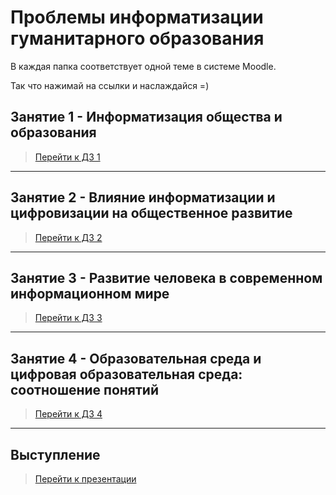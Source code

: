 # Проблемы информатизации гуманитарного образования

В каждая папка соответствует одной теме в системе Moodle.


Так что нажимай на ссылки и наслаждайся =)


## Занятие 1 - Информатизация общества и образования

>[Перейти к ДЗ 1](https://github.com/TradesMark/Problems_of_Informatization_education/tree/main/%D0%97%D0%B0%D0%BD%D1%8F%D1%82%D0%B8%D0%B5_1)


***


## Занятие 2 - Влияние информатизации и цифровизации на общественное развитие

>[Перейти к ДЗ 2](https://github.com/TradesMark/Problems_of_Informatization_education/tree/main/%D0%97%D0%B0%D0%BD%D1%8F%D1%82%D0%B8%D0%B5_2)


***


## Занятие 3 - Развитие человека в современном информационном мире

>[Перейти к ДЗ 3](https://github.com/TradesMark/Problems_of_Informatization_education/tree/main/%D0%97%D0%B0%D0%BD%D1%8F%D1%82%D0%B8%D0%B5_3)


***


## Занятие 4 - Образовательная среда и цифровая образовательная среда: соотношение понятий

>[Перейти к ДЗ 4](https://github.com/TradesMark/Problems_of_Informatization_education/tree/main/%D0%97%D0%B0%D0%BD%D1%8F%D1%82%D0%B8%D0%B5_4)


***


## Выступление

>[Перейти к презентации](https://slides.com/antonio4703/deck-656106/edit#/2)
